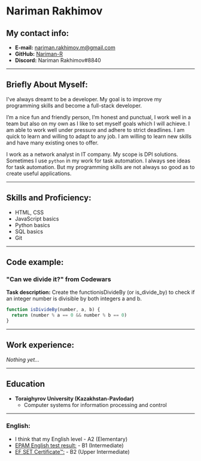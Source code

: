 # Nariman Rakhimov

## My contact info:

* **E-mail:** [nariman.rakhimov.m@gmail.com](nariman.rakhimov.m@gmail.com)
* **GitHub:** [Nariman-R](https://github.com/Nariman-R)
* **Discord:** Nariman Rakhimov#8840

***

## Briefly About Myself:

I've always dreamt to be a developer. My goal is to improve my programming skills and become a full-stack developer. 

I’m a nice fun and friendly person, I’m honest and punctual, I work well in a team but also on my own as I like to set myself goals which I will achieve.  I am able to work well under pressure and adhere to strict deadlines. I am quick to learn and willing to adapt to any job. I am willing to learn new skills and have many existing ones to offer.

I work as a network analyst in IT company. My scope is DPI solutions. Sometimes I use `python` in my work for task automation. I always see ideas for task automation. But my programming skills are not always so good as to create useful applications. 

***

## Skills and Proficiency:

* HTML, CSS
* JavaScript basics
* Python basics
* SQL basics
* Git

***

## Code example:

### "Can we divide it?" from Codewars

 **Task description:** Create the functionisDivideBy (or is_divide_by) to check if an integer number is divisible by both integers a and b.

```JavaScript
function isDivideBy(number, a, b) {
  return (number % a == 0 && number % b == 0)
}
```

***

## Work experience:
*Nothing yet…*

***

## Education

* **Toraighyrov University (Kazakhstan-Pavlodar)**
    * Computer systems for information processing and control

***

### English:
* I think that my English level - A2 (Elementary)
* [EPAM English test result:](https://examinator.epam.com/Main/PersonalAssignments/409803) - B1 (Intermediate)
* [EF SET Certificate™:](https://www.efset.org/cert/WypyRf) - B2 (Upper Intermediate)
